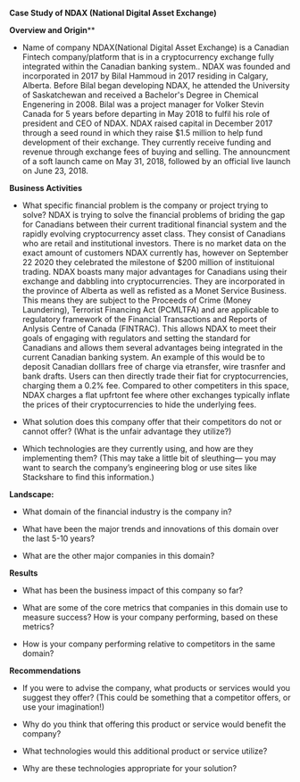 **Case Study of NDAX (National Digital Asset Exchange)**

**Overview and Origin****

* Name of company
NDAX(National Digital Asset Exchange) is a Canadian Fintech company/platform that is in a cryptocurrency exchange fully integrated within the Canadian banking system.. NDAX was founded and incorporated in 2017 by Bilal Hammoud in 2017 residing in Calgary, Alberta. Before Bilal began developing NDAX, he attended the University of Saskatchewan and received a Bachelor's Degree in Chemical Engenering  in 2008. Bilal was a project manager for Volker Stevin Canada for 5 years before departing in May 2018 to fulfil his role of president and CEO of NDAX. NDAX raised capital in December 2017 through a seed round in which they raise $1.5 million to help fund development of their exchange. They currently receive funding and revenue through exchange fees of buying and selling. The announcment of a soft launch came on May 31, 2018, followed by an official live launch on June 23, 2018.


**Business Activities**

* What specific financial problem is the company or project trying to solve?
NDAX is trying to solve the financial problems of briding the gap for Canadians between their current traditional financial system and the rapidly evolving cryptocurrency asset class. They consist of Canadians who are retail and institutional investors. There is no market data on the exact amount of customers NDAX currently has, however on September 22 2020 they celebrated the milestone of $200 million of instituional trading. NDAX boasts many major advantages for Canadians using their exchange and dabbling into cryptocurrencies. They are incorporated in the province of Alberta as well as refisted as a Monet Service Business. This means they are subject to the Proceeds of Crime (Money Laundering), Terrorist Financing Act (PCMLTFA) and are applicable to regulatory framework of the Financial Transactions and Reports of Anlysis Centre of Canada (FINTRAC). This allows NDAX to meet their goals of engaging with regulators and setting the standard for Canadians and allows them several advantages being integrated in the current Canadian banking system. An example of this would be to deposit Canadian dolllars free of charge via etransfer, wire trasnfer and bank drafts. Users can then directly trade their fiat for cryptocurrencies, charging them a 0.2% fee. Compared to other competiters in this space, NDAX charges a flat upfrtont fee where other exchanges typically inflate the prices of their cryptocurrencies to hide the underlying fees.        

* What solution does this company offer that their competitors do not or cannot offer? (What is the unfair advantage they utilize?)

* Which technologies are they currently using, and how are they implementing them? (This may take a little bit of sleuthing–– you may want to search the company’s engineering blog or use sites like Stackshare to find this information.)

**Landscape:**

* What domain of the financial industry is the company in?

* What have been the major trends and innovations of this domain over the last 5-10 years?

* What are the other major companies in this domain?

**Results**

* What has been the business impact of this company so far?

* What are some of the core metrics that companies in this domain use to measure success? How is your company performing, based on these metrics?

* How is your company performing relative to competitors in the same domain?

**Recommendations**

* If you were to advise the company, what products or services would you suggest they offer? (This could be something that a competitor offers, or use your imagination!)

* Why do you think that offering this product or service would benefit the company?

* What technologies would this additional product or service utilize?

* Why are these technologies appropriate for your solution?

